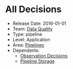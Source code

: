 # All Decisions
* Release Date: 2016-01-01
* Team: [Data Quality](../teams/data-quality.md)
* Type: pipeline
* Level: Application
* Area: [Pipelines](../areas/pipelines.png)
* Dependents:
  * [Observation Decisions](obs-decisions.md)
  * [Pipeline Storage](pipeline-storage.md)
